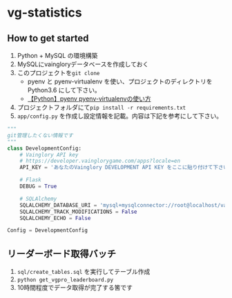 # vg-statistics

## How to get started

1. Python + MySQL の環境構築
2. MySQLにvaingloryデータベースを作成しておく
3. このプロジェクトを`git clone`
    - pyenv と pyenv-virtualenv を使い、プロジェクトのディレクトリをPython3.6 にして下さい。
    - [【Python】pyenv pyenv-virtualenvの使い方](https://qiita.com/akidroid/items/9f983f875e98eae2fda8)
4. プロジェクトフォルダにて`pip install -r requirements.txt`
5. `app/config.py` を作成し設定情報を記載。内容は下記を参考にして下さい。  
```python
"""
git管理したくない情報です
"""
class DevelopmentConfig:
    # Vainglory API key
    # https://developer.vainglorygame.com/apps?locale=en
    API_KEY = 'あなたのVainglory DEVELOPMENT API KEY をここに貼り付けて下さい'

    # Flask
    DEBUG = True

    # SQLAlchemy
    SQLALCHEMY_DATABASE_URI = 'mysql+mysqlconnector://root@localhost/vainglory'
    SQLALCHEMY_TRACK_MODIFICATIONS = False
    SQLALCHEMY_ECHO = False

Config = DevelopmentConfig
```

## リーダーボード取得バッチ

1. `sql/create_tables.sql` を実行してテーブル作成
2. `python get_vgpro_leaderboard.py`
3. 10時間程度でデータ取得が完了する筈です
